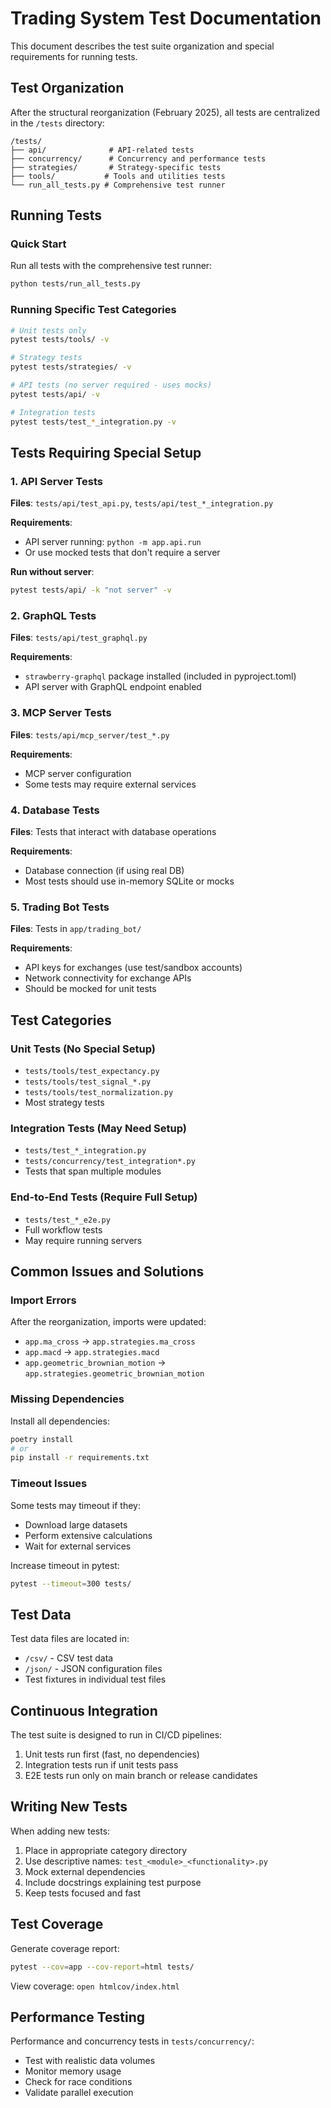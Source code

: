 # Trading System Test Documentation

This document describes the test suite organization and special requirements for running tests.

## Test Organization

After the structural reorganization (February 2025), all tests are centralized in the `/tests` directory:

```
/tests/
├── api/              # API-related tests
├── concurrency/      # Concurrency and performance tests  
├── strategies/       # Strategy-specific tests
├── tools/           # Tools and utilities tests
└── run_all_tests.py # Comprehensive test runner
```

## Running Tests

### Quick Start

Run all tests with the comprehensive test runner:
```bash
python tests/run_all_tests.py
```

### Running Specific Test Categories

```bash
# Unit tests only
pytest tests/tools/ -v

# Strategy tests
pytest tests/strategies/ -v

# API tests (no server required - uses mocks)
pytest tests/api/ -v

# Integration tests
pytest tests/test_*_integration.py -v
```

## Tests Requiring Special Setup

### 1. API Server Tests

**Files**: `tests/api/test_api.py`, `tests/api/test_*_integration.py`

**Requirements**:
- API server running: `python -m app.api.run`
- Or use mocked tests that don't require a server

**Run without server**:
```bash
pytest tests/api/ -k "not server" -v
```

### 2. GraphQL Tests

**Files**: `tests/api/test_graphql.py`

**Requirements**:
- `strawberry-graphql` package installed (included in pyproject.toml)
- API server with GraphQL endpoint enabled

### 3. MCP Server Tests

**Files**: `tests/api/mcp_server/test_*.py`

**Requirements**:
- MCP server configuration
- Some tests may require external services

### 4. Database Tests

**Files**: Tests that interact with database operations

**Requirements**:
- Database connection (if using real DB)
- Most tests should use in-memory SQLite or mocks

### 5. Trading Bot Tests

**Files**: Tests in `app/trading_bot/`

**Requirements**:
- API keys for exchanges (use test/sandbox accounts)
- Network connectivity for exchange APIs
- Should be mocked for unit tests

## Test Categories

### Unit Tests (No Special Setup)
- `tests/tools/test_expectancy.py`
- `tests/tools/test_signal_*.py`
- `tests/tools/test_normalization.py`
- Most strategy tests

### Integration Tests (May Need Setup)
- `tests/test_*_integration.py`
- `tests/concurrency/test_integration*.py`
- Tests that span multiple modules

### End-to-End Tests (Require Full Setup)
- `tests/test_*_e2e.py`
- Full workflow tests
- May require running servers

## Common Issues and Solutions

### Import Errors
After the reorganization, imports were updated:
- `app.ma_cross` → `app.strategies.ma_cross`
- `app.macd` → `app.strategies.macd`
- `app.geometric_brownian_motion` → `app.strategies.geometric_brownian_motion`

### Missing Dependencies
Install all dependencies:
```bash
poetry install
# or
pip install -r requirements.txt
```

### Timeout Issues
Some tests may timeout if they:
- Download large datasets
- Perform extensive calculations
- Wait for external services

Increase timeout in pytest:
```bash
pytest --timeout=300 tests/
```

## Test Data

Test data files are located in:
- `/csv/` - CSV test data
- `/json/` - JSON configuration files
- Test fixtures in individual test files

## Continuous Integration

The test suite is designed to run in CI/CD pipelines:
1. Unit tests run first (fast, no dependencies)
2. Integration tests run if unit tests pass
3. E2E tests run only on main branch or release candidates

## Writing New Tests

When adding new tests:
1. Place in appropriate category directory
2. Use descriptive names: `test_<module>_<functionality>.py`
3. Mock external dependencies
4. Include docstrings explaining test purpose
5. Keep tests focused and fast

## Test Coverage

Generate coverage report:
```bash
pytest --cov=app --cov-report=html tests/
```

View coverage: `open htmlcov/index.html`

## Performance Testing

Performance and concurrency tests in `tests/concurrency/`:
- Test with realistic data volumes
- Monitor memory usage
- Check for race conditions
- Validate parallel execution